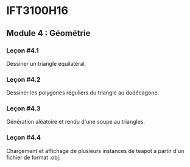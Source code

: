 # IFT3100H16

## Module 4 : Géométrie

### Leçon #4.1

Dessiner un triangle équilatéral.


### Leçon #4.2

Dessiner les polygones réguliers du triangle au dodécagone.


### Leçon #4.3

Génération aléatoire et rendu d'une soupe au triangles.


### Leçon #4.4

Chargement et affichage de plusieurs instances de teapot à partir d'un fichier de format .obj.
